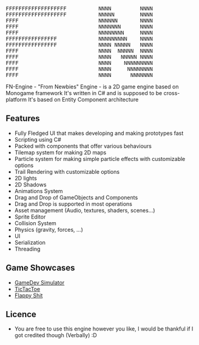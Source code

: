 <pre>
FFFFFFFFFFFFFFFFFFF          NNNN         NNNN
FFFFFFFFFFFFFFFFFFF          NNNNN        NNNN
FFFF                         NNNNNN       NNNN
FFFF                         NNNNNNN      NNNN
FFFF                         NNNNNNNN     NNNN
FFFFFFFFFFFFFFFF             NNNNNNNNN    NNNN
FFFFFFFFFFFFFFFF             NNNN NNNNN   NNNN
FFFF                         NNNN  NNNNN  NNNN
FFFF                         NNNN   NNNNN NNNN
FFFF                         NNNN    NNNNNNNNN
FFFF                         NNNN     NNNNNNNN 
FFFF                         NNNN      NNNNNNN
</pre>

FN-Engine - "From Newbies" Engine - is a 2D game engine based on Monogame framework
It's written in C# and is supposed to be cross-platform
It's based on Entity Component architecture


## Features
- Fully Fledged UI that makes developing and making prototypes fast
- Scripting using C#
- Packed with components that offer various behaviours
- Tilemap system for making 2D maps
- Particle system for making simple particle effects with customizable options
- Trail Rendering with customizable options
- 2D lights
- 2D Shadows
- Animations System
- Drag and Drop of GameObjects and Components
- Drag and Drop is supported in most operations
- Asset management (Audio, textures, shaders, scenes...)
- Sprite Editor
- Collision System
- Physics (gravity, forces, ...)
- UI
- Serialization
- Threading


## Game Showcases
- [GameDev Simulator](https://ossyahya60.itch.io/gamedev-simulator)
- [TicTacToe](https://ossyahya60.itch.io/xo)
- [Flappy Shit](https://ossyahya60.itch.io/flappy-shit) 


## Licence
- You are free to use this engine however you like, I would be thankful if I got credited though (Verbally) :D
